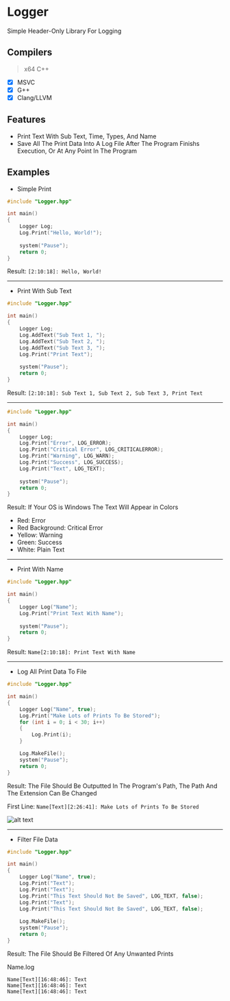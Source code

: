 # Logger
Simple Header-Only Library For Logging

## Compilers
> x64 C++
- [X] MSVC
- [X] G++
- [X] Clang/LLVM

## Features
* Print Text With Sub Text, Time, Types, And Name
* Save All The Print Data Into A Log File After The Program Finishs Execution, Or At Any Point In The Program

## Examples
* Simple Print
```cpp
#include "Logger.hpp"

int main()
{
	Logger Log;
	Log.Print("Hello, World!");
	
	system("Pause");
	return 0;
}
```
Result: `[2:10:18]: Hello, World!`

---

* Print With Sub Text
```cpp
#include "Logger.hpp"

int main()
{
	Logger Log;
	Log.AddText("Sub Text 1, ");
	Log.AddText("Sub Text 2, ");
	Log.AddText("Sub Text 3, ");
	Log.Print("Print Text");
	
	system("Pause");
	return 0;
}
```
Result: `[2:10:18]: Sub Text 1, Sub Text 2, Sub Text 3, Print Text`

---

```cpp
#include "Logger.hpp"

int main()
{
	Logger Log;
	Log.Print("Error", LOG_ERROR);
	Log.Print("Critical Error", LOG_CRITICALERROR);
	Log.Print("Warning", LOG_WARN);
	Log.Print("Success", LOG_SUCCESS);
	Log.Print("Text", LOG_TEXT);
	
  	system("Pause");
	return 0;
}
```
Result: If Your OS is Windows The Text Will Appear in Colors
- Red: Error
- Red Background: Critical Error
- Yellow: Warning
- Green: Success
- White: Plain Text

---

* Print With Name
```cpp
#include "Logger.hpp"

int main()
{
	Logger Log("Name");
	Log.Print("Print Text With Name");
	
	system("Pause");
	return 0;
}
```
Result: `Name[2:10:18]: Print Text With Name`

---

* Log All Print Data To File
```cpp
#include "Logger.hpp"

int main()
{
	Logger Log("Name", true);
	Log.Print("Make Lots of Prints To Be Stored");
	for (int i = 0; i < 30; i++)
	{
		Log.Print(i);
	}

	Log.MakeFile();
	system("Pause");
	return 0;
}
```
Result: The File Should Be Outputted In The Program's Path, The Path And The Extension Can Be Changed

First Line: `Name[Text][2:26:41]: Make Lots of Prints To Be Stored`

![alt text](https://i.postimg.cc/0ytbMVjS/Example.png)

---

* Filter File Data
```cpp
#include "Logger.hpp"

int main()
{
	Logger Log("Name", true);
	Log.Print("Text");
	Log.Print("Text");
	Log.Print("This Text Should Not Be Saved", LOG_TEXT, false);
	Log.Print("Text");
	Log.Print("This Text Should Not Be Saved", LOG_TEXT, false);
	
	Log.MakeFile();
	system("Pause");
	return 0;
}
```
Result: The File Should Be Filtered Of Any Unwanted Prints

Name.log
```
Name[Text][16:48:46]: Text
Name[Text][16:48:46]: Text
Name[Text][16:48:46]: Text
```
